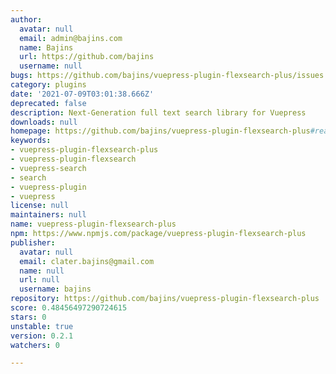 ```yaml
---
author:
  avatar: null
  email: admin@bajins.com
  name: Bajins
  url: https://github.com/bajins
  username: null
bugs: https://github.com/bajins/vuepress-plugin-flexsearch-plus/issues
category: plugins
date: '2021-07-09T03:01:38.666Z'
deprecated: false
description: Next-Generation full text search library for Vuepress
downloads: null
homepage: https://github.com/bajins/vuepress-plugin-flexsearch-plus#readme
keywords:
- vuepress-plugin-flexsearch-plus
- vuepress-plugin-flexsearch
- vuepress-search
- search
- vuepress-plugin
- vuepress
license: null
maintainers: null
name: vuepress-plugin-flexsearch-plus
npm: https://www.npmjs.com/package/vuepress-plugin-flexsearch-plus
publisher:
  avatar: null
  email: clater.bajins@gmail.com
  name: null
  url: null
  username: bajins
repository: https://github.com/bajins/vuepress-plugin-flexsearch-plus
score: 0.48456497290724615
stars: 0
unstable: true
version: 0.2.1
watchers: 0

---
```


